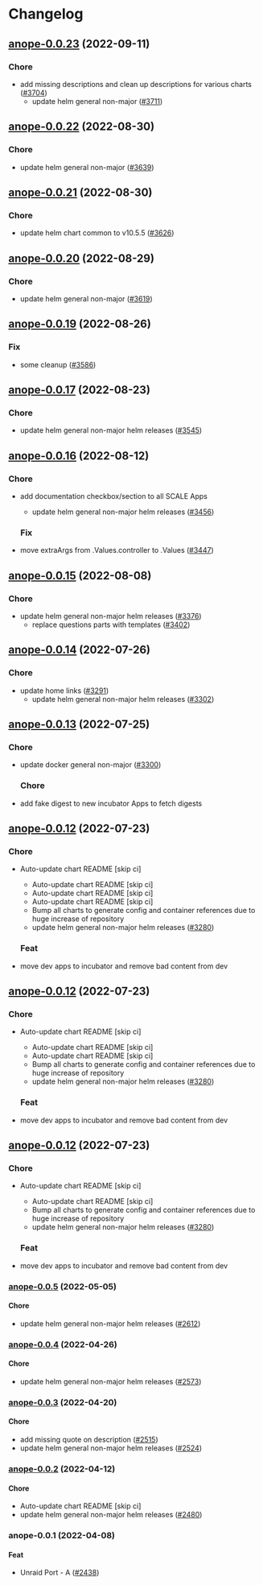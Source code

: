 # Changelog



## [anope-0.0.23](https://github.com/truecharts/charts/compare/anope-0.0.22...anope-0.0.23) (2022-09-11)

### Chore

- add missing descriptions and clean up descriptions for various charts ([#3704](https://github.com/truecharts/charts/issues/3704))
  - update helm general non-major ([#3711](https://github.com/truecharts/charts/issues/3711))




## [anope-0.0.22](https://github.com/truecharts/charts/compare/anope-0.0.21...anope-0.0.22) (2022-08-30)

### Chore

- update helm general non-major ([#3639](https://github.com/truecharts/charts/issues/3639))




## [anope-0.0.21](https://github.com/truecharts/charts/compare/anope-0.0.20...anope-0.0.21) (2022-08-30)

### Chore

- update helm chart common to v10.5.5 ([#3626](https://github.com/truecharts/charts/issues/3626))




## [anope-0.0.20](https://github.com/truecharts/charts/compare/anope-0.0.19...anope-0.0.20) (2022-08-29)

### Chore

- update helm general non-major ([#3619](https://github.com/truecharts/charts/issues/3619))




## [anope-0.0.19](https://github.com/truecharts/charts/compare/anope-0.0.17...anope-0.0.19) (2022-08-26)

### Fix

- some cleanup ([#3586](https://github.com/truecharts/charts/issues/3586))




## [anope-0.0.17](https://github.com/truecharts/charts/compare/anope-0.0.16...anope-0.0.17) (2022-08-23)

### Chore

- update helm general non-major helm releases ([#3545](https://github.com/truecharts/charts/issues/3545))




## [anope-0.0.16](https://github.com/truecharts/charts/compare/anope-0.0.15...anope-0.0.16) (2022-08-12)

### Chore

- add documentation checkbox/section to all SCALE Apps
  - update helm general non-major helm releases ([#3456](https://github.com/truecharts/charts/issues/3456))

  ### Fix

- move extraArgs from .Values.controller to .Values ([#3447](https://github.com/truecharts/charts/issues/3447))




## [anope-0.0.15](https://github.com/truecharts/charts/compare/anope-0.0.14...anope-0.0.15) (2022-08-08)

### Chore

- update helm general non-major helm releases ([#3376](https://github.com/truecharts/charts/issues/3376))
  - replace questions parts with templates ([#3402](https://github.com/truecharts/charts/issues/3402))




## [anope-0.0.14](https://github.com/truecharts/apps/compare/anope-0.0.13...anope-0.0.14) (2022-07-26)

### Chore

- update home links ([#3291](https://github.com/truecharts/apps/issues/3291))
  - update helm general non-major helm releases ([#3302](https://github.com/truecharts/apps/issues/3302))




## [anope-0.0.13](https://github.com/truecharts/apps/compare/anope-0.0.12...anope-0.0.13) (2022-07-25)

### Chore

- update docker general non-major ([#3300](https://github.com/truecharts/apps/issues/3300))

  ### Chore

- add fake digest to new incubator Apps to fetch digests




## [anope-0.0.12](https://github.com/truecharts/apps/compare/anope-0.0.11...anope-0.0.12) (2022-07-23)

### Chore

- Auto-update chart README [skip ci]
  - Auto-update chart README [skip ci]
  - Auto-update chart README [skip ci]
  - Auto-update chart README [skip ci]
  - Bump all charts to generate config and container references due to huge increase of repository
  - update helm general non-major helm releases ([#3280](https://github.com/truecharts/apps/issues/3280))

  ### Feat

- move dev apps to incubator and remove bad content from dev




## [anope-0.0.12](https://github.com/truecharts/apps/compare/anope-0.0.11...anope-0.0.12) (2022-07-23)

### Chore

- Auto-update chart README [skip ci]
  - Auto-update chart README [skip ci]
  - Auto-update chart README [skip ci]
  - Bump all charts to generate config and container references due to huge increase of repository
  - update helm general non-major helm releases ([#3280](https://github.com/truecharts/apps/issues/3280))

  ### Feat

- move dev apps to incubator and remove bad content from dev




## [anope-0.0.12](https://github.com/truecharts/apps/compare/anope-0.0.11...anope-0.0.12) (2022-07-23)

### Chore

- Auto-update chart README [skip ci]
  - Auto-update chart README [skip ci]
  - Bump all charts to generate config and container references due to huge increase of repository
  - update helm general non-major helm releases ([#3280](https://github.com/truecharts/apps/issues/3280))

  ### Feat

- move dev apps to incubator and remove bad content from dev







<a name="anope-0.0.5"></a>
### [anope-0.0.5](https://github.com/truecharts/apps/compare/anope-0.0.4...anope-0.0.5) (2022-05-05)

#### Chore

* update helm general non-major helm releases ([#2612](https://github.com/truecharts/apps/issues/2612))



<a name="anope-0.0.4"></a>
### [anope-0.0.4](https://github.com/truecharts/apps/compare/anope-0.0.3...anope-0.0.4) (2022-04-26)

#### Chore

* update helm general non-major helm releases ([#2573](https://github.com/truecharts/apps/issues/2573))



<a name="anope-0.0.3"></a>
### [anope-0.0.3](https://github.com/truecharts/apps/compare/anope-0.0.2...anope-0.0.3) (2022-04-20)

#### Chore

* add missing quote on description ([#2515](https://github.com/truecharts/apps/issues/2515))
* update helm general non-major helm releases ([#2524](https://github.com/truecharts/apps/issues/2524))



<a name="anope-0.0.2"></a>
### [anope-0.0.2](https://github.com/truecharts/apps/compare/anope-0.0.1...anope-0.0.2) (2022-04-12)

#### Chore

* Auto-update chart README [skip ci]
* update helm general non-major helm releases ([#2480](https://github.com/truecharts/apps/issues/2480))



<a name="anope-0.0.1"></a>
### anope-0.0.1 (2022-04-08)

#### Feat

* Unraid Port - A ([#2438](https://github.com/truecharts/apps/issues/2438))

